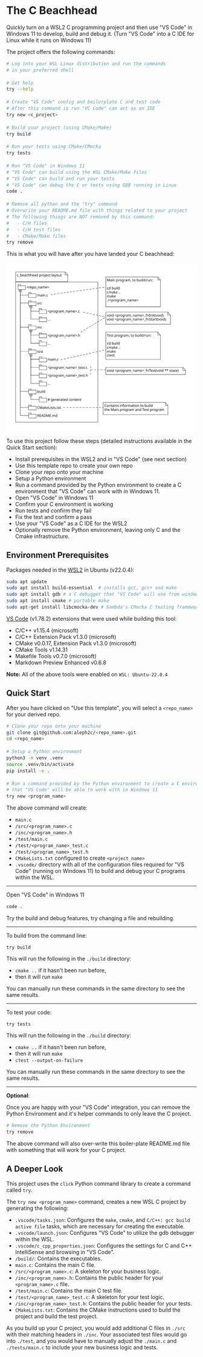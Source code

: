 # The C Beachhead

Quickly turn on a WSL2 C programming project and then use "VS Code" in Windows 11
to develop, build and debug it. (Turn "VS Code" into a C IDE for Linux while it
runs on Windows 11)

The project offers the following commands:

```bash
# Log into your WSL Linux distribution and run the commands
# in your preferred shell

# Get help
try --help

# Create "VS Code" config and boilerplate C and test code
# After this command is run "VC Code" can act as an IDE
try new <c_project>

# Build your project (using CMake/Make)
try build

# Run your tests using CMake/CMocka
try tests

# Run "VS Code" in Windows 11
# "VS Code" can build using the WSL CMake/Make files
# "VS Code" can build and run your tests
# "VS Code" can debug the C or tests using GDB running in Linux
code .

# Remove all python and the "try" command
# Overwrite your README.md file with things related to your project
# The following things are NOT removed by this command:
#   - C/H files
#   - C/H test files
#   - CMake/Make files
try remove
```

This is what you will have after you have landed your C beachhead: 

![image](./images/c_layout.svg)

To use this project follow these steps (detailed instructions available in the Quick Start section):

- Install prerequisites in the WSL2 and in "VS Code" (see next section)
- Use this template repo to create your own repo
- Clone your repo onto your machine
- Setup a Python environment
- Run a command provided by the Python environment to create a C environment that "VS Code" can work with in Windows 11.
- Open "VS Code" in Windows 11
- Confirm your C environment is working
- Run tests and confirm they fail
- Fix the test and confirm a pass
- Use your "VS Code" as a C IDE for the WSL2
- Optionally remove the Python environment, leaving only C and the Cmake infrastructure.

## Environment Prerequisites

Packages needed in the [WSL2](https://www.youtube.com/watch?v=Rzg144v3hfo) in Ubuntu (v22.0.4):

```bash
sudo apt update
sudo apt install build-essential  # installs gcc, gcc+ and make
sudo apt install gdb # a C debugger that "VS Code" will use from windows 11
sudo apt install cmake # portable make
sudo apt-get install libcmocka-dev # Sambda's CMocka C testing framework
```

[VS Code](https://code.visualstudio.com/download) (v1.78.2) extensions that were used while building this tool:

- C/C++ v1.15.4 (microsoft)
- C/C++ Extension Pack v1.3.0 (microsoft)
- CMake v0.0.17, Extension Pack v1.3.0 (microsoft)
- CMake Tools v1.14.31
- Makefile Tools v0.7.0 (microsoft)
- Markdown Preview Enhanced v0.6.8

**Note:** All of the above tools were enabled on ``WSL: Ubuntu-22.0.4``

## Quick Start

After you have clicked on "Use this template", you will select a ``<repo_name>``
for your derived repo.

```bash
# Clone your repo onto your machine
git clone git@github.com:aleph2c/<repo_name>.git
cd <repo_name>

# Setup a Python environment
python3 -m venv .venv
source .venv/bin/activate
pip install -e .

# Run a command provided by the Python environment to create a C environment
# that "VS Code" will be able to work with in Windows 11
try new <program_name>
```

The above command will create:
- ``main.c``
- ``/src/<program_name>.c``
- ``/inc/<program_name>.h``
- ``/test/main.c``
- ``/test/<program_name>_test.c``
- ``/test/<program_name>_test.h``
- ``CMakeLists.txt`` configured to create ``<project_name>``
- ``.vscode/`` directory with all of the configuration files required for "VS Code" (running on Windows 11) to build and debug your C programs within the WSL.

---

Open "VS Code" in Windows 11

```bash
code .
```

Try the build and debug features, try changing a file and rebuilding.

---

To build from the command line:

```
try build
```

This will run the following in the ``./build`` directory:

- ``cmake ..`` if it hasn't been run before,
- then it will run ``make``

You can manually run these commands in the same directory to see the same
results.

---

To test your code:

```
try tests
```

This will run the following in the ``./build`` directory:

- ``cmake ..`` if it hasn't been run before,
- then it will run ``make``
- ``ctest --output-on-failure``

You can manually run these commands in the same directory to see the same
results.

---

**Optional**:

Once you are happy with your "VS Code" integration, you can remove the Python
Environment and it's helper commands to only leave the C project.

```bash
# Remove the Python Environment 
try remove
```

The above command will also over-write this boiler-plate README.md file with
something that will work for your C project.

## A Deeper Look

This project uses the `click` Python command library to create a command called `try`. 

The `try new <program_name>` command, creates a new WSL C
project by generating the following:

- `.vscode/tasks.json`: Configures the `make`, `cmake`, and `C/C++: gcc build active file` tasks, which are necessary for creating the executable.
- `.vscode/launch.json`: Configures "VS Code" to utilize the gdb debugger within the WSL.
- `.vscode/c_cpp_properties.json`: Configures the settings for C and C++ IntelliSense and browsing in "VS Code".
- `/build/`: Contains the executables.
- `main.c`: Contains the main C file.
- `/src/<program_name>.c`: A skeleton for your business logic.
- `/inc/<program_name>.h`: Contains the public header for your ``<program_name>.c`` file.
- `/test/main.c`: Contains the main C test file.
- `/test/<program_name>_test.c`: A skeleton for your test logic.
- `/inc/<program_name>_test.h`: Contains the public header for your tests.
- `CMakeLists.txt`: Contains the CMake instructions used to build the project and build the test project.

As you build up your C project, you would add additional C files in ``./src`` with their matching headers in ``./inc``.  Your associated test files would go into ``./test``, and you would have to manually adjust the ``./main.c`` and ``./tests/main.c`` to include your new business logic and tests.

